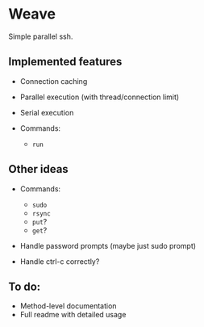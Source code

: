 # Weave

Simple parallel ssh.

## Implemented features

* Connection caching
* Parallel execution (with thread/connection limit)
* Serial execution
* Commands:

  - `run`

## Other ideas

* Commands:

  - `sudo`
  - `rsync`
  - `put`?
  - `get`?

* Handle password prompts (maybe just sudo prompt)
* Handle ctrl-c correctly?

## To do:

* Method-level documentation
* Full readme with detailed usage
